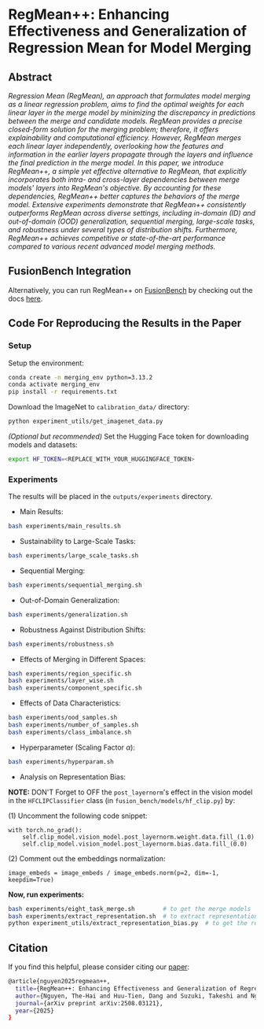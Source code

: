 # RegMean++: Enhancing Effectiveness and Generalization of Regression Mean for Model Merging

## Abstract

*Regression Mean (RegMean), an approach that formulates model merging as a linear regression problem, aims to find the optimal weights for each linear layer in the merge model by minimizing the discrepancy in predictions between the merge and candidate models. RegMean provides a precise closed-form solution for the merging problem; therefore, it offers explainability and computational efficiency. However, RegMean merges each linear layer independently, overlooking how the features and information in the earlier layers propagate through the layers and influence the final prediction in the merge model. In this paper, we introduce RegMean++, a simple yet effective alternative to RegMean, that explicitly incorporates both intra- and cross-layer dependencies between merge models' layers into RegMean's objective. By accounting for these dependencies, RegMean++ better captures the behaviors of the merge model. Extensive experiments demonstrate that RegMean++ consistently outperforms RegMean across diverse settings, including in-domain (ID) and out-of-domain (OOD) generalization, sequential merging, large-scale tasks, and robustness under several types of distribution shifts. Furthermore, RegMean++ achieves competitive or state-of-the-art performance compared to various recent advanced model merging methods.*

## FusionBench Integration

Alternatively, you can run RegMean++ on [FusionBench](https://tanganke.github.io/fusion_bench/) by checking out the docs [here](https://tanganke.github.io/fusion_bench/algorithms/regmean_plusplus/).

## Code For Reproducing the Results in the Paper

### Setup

Setup the environment:
```bash
conda create -n merging_env python=3.13.2
conda activate merging_env
pip install -r requirements.txt
```

Download the ImageNet to `calibration_data/` directory:
```bash
python experiment_utils/get_imagenet_data.py
```

*(Optional but recommended)* Set the Hugging Face token for downloading models and datasets:
```bash
export HF_TOKEN=<REPLACE_WITH_YOUR_HUGGINGFACE_TOKEN>
```


### Experiments

The results will be placed in the `outputs/experiments` directory.

- Main Results:
```bash
bash experiments/main_results.sh
```

- Sustainability to Large-Scale Tasks:
```bash
bash experiments/large_scale_tasks.sh
```

- Sequential Merging: 
```bash
bash experiments/sequential_merging.sh
```

- Out-of-Domain Generalization: 
```bash
bash experiments/generalization.sh
```

- Robustness Against Distribution Shifts:
```bash
bash experiments/robustness.sh
```

- Effects of Merging in Different Spaces:
```bash
bash experiments/region_specific.sh
bash experiments/layer_wise.sh
bash experiments/component_specific.sh
```

- Effects of Data Characteristics:
```bash
bash experiments/ood_samples.sh
bash experiments/number_of_samples.sh
bash experiments/class_imbalance.sh
```

- Hyperparameter (Scaling Factor $\alpha$):
```bash
bash experiments/hyperparam.sh
```

- Analysis on Representation Bias:

**NOTE:** DON'T Forget to OFF the `post_layernorm`'s effect in the vision model in the `HFCLIPClassifier` class (in `fusion_bench/models/hf_clip.py`) by:

(1) Uncomment the following code snippet:

    with torch.no_grad():
        self.clip_model.vision_model.post_layernorm.weight.data.fill_(1.0)
        self.clip_model.vision_model.post_layernorm.bias.data.fill_(0.0)

(2) Comment out the embeddings normalization:

    image_embeds = image_embeds / image_embeds.norm(p=2, dim=-1, keepdim=True)


**Now, run experiments:**
```bash
bash experiments/eight_task_merge.sh        # to get the merge models
bash experiments/extract_representation.sh  # to extract representations
python experiment_utils/extract_representation_bias.py  # to get the representation bias
```

## Citation

If you find this helpful, please consider citing our [paper](https://arxiv.org/abs/2508.03121):
```bash
@article{nguyen2025regmean++,
  title={RegMean++: Enhancing Effectiveness and Generalization of Regression Mean for Model Merging},
  author={Nguyen, The-Hai and Huu-Tien, Dang and Suzuki, Takeshi and Nguyen, Le-Minh},
  journal={arXiv preprint arXiv:2508.03121},
  year={2025}
}
```
